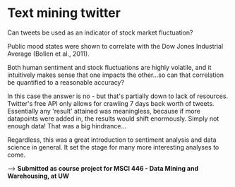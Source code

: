 # Text mining twitter

Can tweets be used as an indicator of stock market fluctuation?

Public mood states were shown to correlate with the Dow Jones Industrial Average (Bollen et al., 2011).

Both human sentiment and stock fluctuations are highly volatile, and it intuitively makes sense that one impacts the other...so can that correlation be quantified to a reasonable accuracy?

In this case the answer is no - but that's partially down to lack of resources. Twitter's free API only allows for crawling 7 days back worth of tweets. Essentially any 'result' attained was meaningless, because if more datapoints were added in, the results would shift enormously. Simply not enough data! That was a big hindrance...

Regardless, this was a great introduction to sentiment analysis and data science in general. It set the stage for many more interesting analyses to come.

--> **Submitted as course project for MSCI 446 - Data Mining and Warehousing, at UW**

